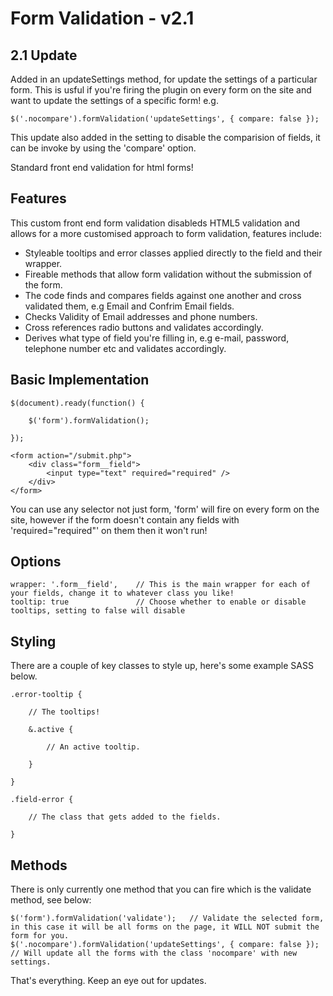 Form Validation - v2.1
===

2.1 Update
---

Added in an updateSettings method, for update the settings of a particular form. This is usful if you're firing the plugin on every form on the site and want to update the settings of a specific form! e.g.

	$('.nocompare').formValidation('updateSettings', { compare: false });

This update also added in the setting to disable the comparision of fields, it can be invoke by using the 'compare' option.

Standard front end validation for html forms!

Features
---

This custom front end form validation disableds HTML5 validation and allows for a more customised approach to form validation, features include:

* Styleable tooltips and error classes applied directly to the field and their wrapper.
* Fireable methods that allow form validation without the submission of the form.
* The code finds and compares fields against one another and cross validated them, e.g Email and Confrim Email fields.
* Checks Validity of Email addresses and phone numbers.
* Cross references radio buttons and validates accordingly.
* Derives what type of field you're filling in, e.g e-mail, password, telephone number etc and validates accordingly.

Basic Implementation
---

	$(document).ready(function() {

		$('form').formValidation();

	});

	<form action="/submit.php">
		<div class="form__field">
			<input type="text" required="required" />
		</div>
	</form>

You can use any selector not just form, 'form' will fire on every form on the site, however if the form doesn't contain any fields with 'required="required"' on them then it won't run!

Options
---

	wrapper: '.form__field', 	// This is the main wrapper for each of your fields, change it to whatever class you like!
	tooltip: true				// Choose whether to enable or disable tooltips, setting to false will disable

Styling
--

There are a couple of key classes to style up, here's some example SASS below.

	.error-tooltip {

		// The tooltips!

		&.active {

			// An active tooltip.

		}

	}

	.field-error {

		// The class that gets added to the fields.

	}

Methods
---

There is only currently one method that you can fire which is the validate method, see below:

	$('form').formValidation('validate');	// Validate the selected form, in this case it will be all forms on the page, it WILL NOT submit the form for you.
	$('.nocompare').formValidation('updateSettings', { compare: false }); // Will update all the forms with the class 'nocompare' with new settings.

That's everything. Keep an eye out for updates.